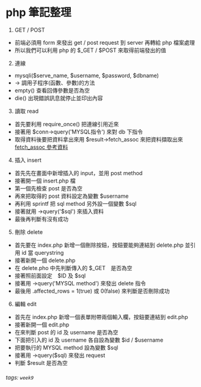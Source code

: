 # php 筆記整理
1. GET / POST
- 前端必須用 form 來發出 get / post request 到 server 再轉給 php 檔案處理
- 所以我們可以利用 php 的 $_GET / $POST 來取得前端發出的值

2. 連線
- mysqli($serve_name, $username, $password, $dbname)
- -> 調用子程序(函數、參數)的方法
- empty() 查看回傳參數是否為空
- die() 出現錯誤訊息就停止並印出內容

3. 讀取 read
- 首先要利用 require_once() 把連線引用近來
- 接著用 $conn->query('MYSQL指令') 來對 db 下指令
- 取得資料後要把資料拿出來用 $result->fetch_assoc 來把資料擷取出來
[fetch_assoc 參考資料](https://richarlin.tw/blog/php-mysql-fetch/)

4. 插入 insert
- 首先先在畫面中新增插入的 input，並用 post method
- 接著開一個 insert.php 檔
- 第一個先檢查 post 是否為空
- 再來把取得的 post 資料設定為變數 $username
- 再利用 sprintf 把 sql method 另外設一個變數 $sql
- 接著就用 ->query('$sql') 來插入資料
- 最後再判斷有沒有成功 

5. 刪除 delete
- 首先要在 index.php 新增一個刪除按鈕，按鈕要能夠連結到 delete.php 並引用 id 當 querystring
- 接著新開一個 delete.php
- 在 delete.pho 中先判斷傳入的 $_GET　是否為空
- 接著照前面設定　$ID 及 $sql
- 接著用 ->query('MYSQL method') 來發出 delete 指令
- 最後用 .affected_rows = 1(true) 或 0(false) 來判斷是否刪除成功

6. 編輯 edit
- 首先在 index.php 新增一個表單附帶兩個輸入欄，按鈕要連結到 edit.php
- 接著新開一個 edit.php
- 在來判斷 post 的 id 及 username 是否為空
- 下面把引入的 id 及 username 各自設為變數 $id / $username
- 把要執行的 MYSQL method 設為變數 $sql
- 接著用 ->query($sql) 來發出 request
- 判斷 $result 是否為空

###### tags: `week9`